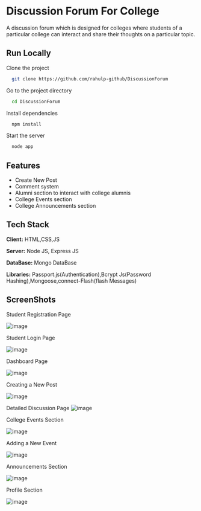 
# Discussion Forum For College

A discussion forum which is designed for colleges where students of a particular college can interact and share their thoughts on a particular topic. 


###


## Run Locally

Clone the project

```bash
  git clone https://github.com/rahulp-github/DiscussionForum
```

Go to the project directory

```bash
  cd DiscussionForum
```

Install dependencies

```bash
  npm install
```

Start the server

```bash
  node app
```


## Features

- Create New Post
- Comment system 
- Alumni section to interact with college alumnis
- College Events section
- College Announcements section


## Tech Stack

**Client:** HTML,CSS,JS

**Server:** Node JS, Express JS

**DataBase:** Mongo DataBase

**Libraries:** Passport.js(Authentication),Bcrypt Js(Password Hashing),Mongoose,connect-Flash(flash Messages)

## ScreenShots

Student Registration Page

![image](https://user-images.githubusercontent.com/71189359/140924422-12252801-fcb3-4e14-ad79-e785049c7856.png)

Student Login Page

![image](https://user-images.githubusercontent.com/71189359/140924575-fc35383b-e7f3-4e0a-8123-3609e57176ca.png)

Dashboard Page

![image](https://user-images.githubusercontent.com/71189359/140924686-b52d8716-5628-46ba-bbc6-fb4e9a46fae9.png)

Creating a New Post

![image](https://user-images.githubusercontent.com/71189359/140924780-00fbcfe8-6965-4ea1-9000-1cf19cf1162a.png)

Detailed Discussion Page
![image](https://user-images.githubusercontent.com/71189359/140925944-f9723b2f-29dc-432b-a30e-38869f71df06.png)


College Events Section

![image](https://user-images.githubusercontent.com/71189359/140924884-f42e3f67-88ff-426f-bc34-4674774d704a.png)

Adding a New Event

![image](https://user-images.githubusercontent.com/71189359/140924950-ae862a95-b3ca-432b-a06e-83f5ca1e537b.png)

Announcements Section

![image](https://user-images.githubusercontent.com/71189359/140925036-80680820-a9b5-4585-b0ee-dcd050a435b3.png)

Profile Section

![image](https://user-images.githubusercontent.com/71189359/140925122-a7872673-b047-4c89-9d2a-b35a1c500e25.png)





